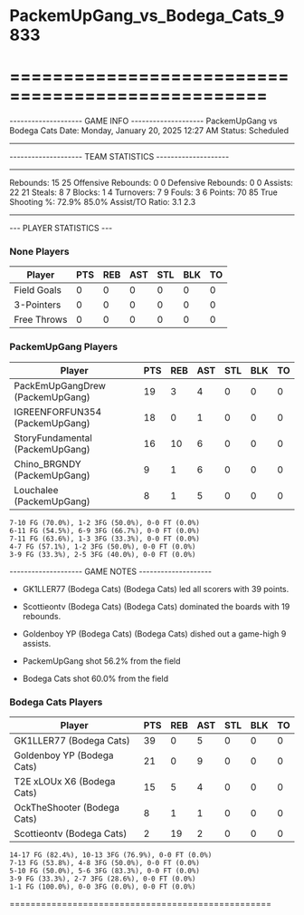 # PackemUpGang_vs_Bodega_Cats_9833

==================================================
==================================================

-------------------- GAME INFO --------------------
PackemUpGang vs Bodega Cats
Date: Monday, January 20, 2025 12:27 AM
Status: Scheduled

--------------------------------------------------

-------------------- TEAM STATISTICS --------------------

---------------------------------------------------------------------------
Rebounds:                 15                        25
Offensive Rebounds:       0                         0
Defensive Rebounds:       0                         0
Assists:                  22                        21
Steals:                   8                         7
Blocks:                   1                         4
Turnovers:                7                         9
Fouls:                    3                         6
Points:                   70                        85
True Shooting %:          72.9%                     85.0%
Assist/TO Ratio:          3.1                       2.3

--------------------------------------------------

--- PLAYER STATISTICS ---

### None Players

|Player|PTS|REB|AST|STL|BLK|TO|
|---|---|---|---|---|---|---|
|Field Goals|0|0|0|0|0|0|
|3-Pointers|0|0|0|0|0|0|
|Free Throws|0|0|0|0|0|0|

### PackemUpGang Players

|Player|PTS|REB|AST|STL|BLK|TO|
|---|---|---|---|---|---|---|
|PackEmUpGangDrew (PackemUpGang)|19|3|4|0|0|0|
|IGREENFORFUN354 (PackemUpGang)|18|0|1|0|0|0|
|StoryFundamental (PackemUpGang)|16|10|6|0|0|0|
|Chino_BRGNDY (PackemUpGang)|9|1|6|0|0|0|
|Louchalee (PackemUpGang)|8|1|5|0|0|0|

```
7-10 FG (70.0%), 1-2 3FG (50.0%), 0-0 FT (0.0%)
6-11 FG (54.5%), 6-9 3FG (66.7%), 0-0 FT (0.0%)
7-11 FG (63.6%), 1-3 3FG (33.3%), 0-0 FT (0.0%)
4-7 FG (57.1%), 1-2 3FG (50.0%), 0-0 FT (0.0%)
3-9 FG (33.3%), 2-5 3FG (40.0%), 0-0 FT (0.0%)
```

-------------------- GAME NOTES --------------------

* GK1LLER77 (Bodega Cats) (Bodega Cats) led all scorers with 39 points.
* Scottieontv (Bodega Cats) (Bodega Cats) dominated the boards with 19 rebounds.
* Goldenboy YP (Bodega Cats) (Bodega Cats) dished out a game-high 9 assists.

* PackemUpGang shot 56.2% from the field

* Bodega Cats shot 60.0% from the field

### Bodega Cats Players

|Player|PTS|REB|AST|STL|BLK|TO|
|---|---|---|---|---|---|---|
|GK1LLER77 (Bodega Cats)|39|0|5|0|0|0|
|Goldenboy YP (Bodega Cats)|21|0|9|0|0|0|
|T2E xLOUx X6 (Bodega Cats)|15|5|4|0|0|0|
|OckTheShooter (Bodega Cats)|8|1|1|0|0|0|
|Scottieontv (Bodega Cats)|2|19|2|0|0|0|

```
14-17 FG (82.4%), 10-13 3FG (76.9%), 0-0 FT (0.0%)
7-13 FG (53.8%), 4-8 3FG (50.0%), 0-0 FT (0.0%)
5-10 FG (50.0%), 5-6 3FG (83.3%), 0-0 FT (0.0%)
3-9 FG (33.3%), 2-7 3FG (28.6%), 0-0 FT (0.0%)
1-1 FG (100.0%), 0-0 3FG (0.0%), 0-0 FT (0.0%)
```

==================================================
